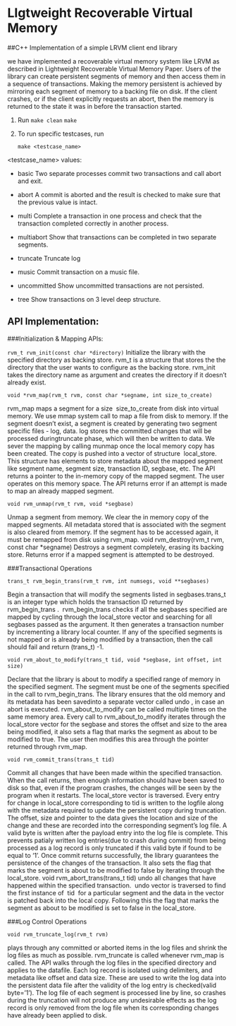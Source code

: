 # LIgtweight Recoverable Virtual Memory
##C++ Implementation of a simple LRVM client end library


we have implemented a recoverable virtual memory system like LRVM as
described in Lightweight Recoverable Virtual Memory Paper. Users of the library can create
persistent segments of memory and then access them in a sequence of transactions. Making
the memory persistent is achieved by mirroring each segment of memory to a backing file
on disk. If the client crashes, or if the client explicitly requests an abort, then the memory is
returned to the state it was in before the transaction started.

1. Run 
	`make clean`
	 `make`

2. To run specific testcases, run 
	
	`make <testcase_name>`


<testcase_name> values:
- basic
	Two separate processes commit two transactions and call
abort and exit.

- abort
	A commit is aborted and the result is checked to make
sure that the previous value is intact.

- multi
	Complete a transaction in one process and check that the
transaction completed correctly in another process.

- multiabort
	Show that transactions can be completed in two
separate segments.

- truncate
	 Truncate log

- music
	Commit transaction on a music file.
	
- uncommitted
	Show uncommitted transactions are not persisted.	
	
- tree
	Show transactions on 3 level deep structure.
  
  
 ## API Implementation:
  
###Initialization & Mapping APIs:

`rvm_t rvm_init(const char *directory)`
Initialize the library with the specified directory as backing store.
rvm_t is a structure that stores the the directory that the user wants to configure as the
backing store. rvm_init takes the directory name as argument and creates the directory if it
doesn’t already exist.

`void *rvm_map(rvm_t rvm, const char *segname, int size_to_create)`

rvm_map maps a segment for a size ​ size_to_create from disk into virtual memory. We use
mmap system call to map a file from disk to memory. If the segment doesn’t exist, a
segment is created by generating two segment specific files - log<segname>,
data<segname>. log<segname> stores the committed changes that will be processed duringtruncate phase, which will then be written to data<segname>. We sever the mapping by
calling munmap once the local memory copy has been created. The copy is pushed into a
vector of structure ​ local_store.
This structure has elements to store metadata about the mapped segment like segment
name, segment size, transaction ID, segbase, etc.
The API returns a pointer to the in-memory copy of the mapped segment. The user operates
on this memory space.
The API returns error if an attempt is made to map an already mapped segment.

`void rvm_unmap(rvm_t rvm, void *segbase)`

Unmap a segment from memory. We clear the in memory copy of the mapped segments. All
metadata stored that is associated with the segment is also cleared from memory. If the
segment has to be accessed again, it must be remapped from disk using rvm_map.
void rvm_destroy(rvm_t rvm, const char *segname)
Destroys a segment completely, erasing its backing store. Returns error if a mapped
segment is attempted to be destroyed.

###Transactional Operations

`trans_t rvm_begin_trans(rvm_t rvm, int numsegs, void **segbases)`

Begin a transaction that will modify the segments listed in segbases. ​ trans_t ​ is an integer
type which holds the transaction ID returned by ​ rvm_begin_trans​ . ​ rvm_begin_trans checks
if all the segbases specified are mapped by cycling through the local_store vector and
searching for all segbases passed as the argument. It then generates a transaction number
by incrementing a library local counter. If any of the specified segments is not mapped or is
already being modified by a transaction, then the call should fail and return (trans_t) -1.

`void rvm_about_to_modify(trans_t tid, void *segbase, int offset, int size)`

Declare that the library is about to modify a specified range of memory in the specified
segment. The segment must be one of the segments specified in the call to
rvm_begin_trans. The library ensures that the old memory and its metadata has been savedinto a separate vector called ​ undo​ , in case an abort is executed. rvm_about_to_modify can
be called multiple times on the same memory area.
Every call to rvm_about_to_modify iterates through the local_store vector for the segbase
and stores the offset and size to the area being modified, it also sets a flag that marks the
segment as about to be modified to true. The user then modifies this area through the
pointer returned through rvm_map.

`void rvm_commit_trans(trans_t tid)`

Commit all changes that have been made within the specified transaction. When the call
returns, then enough information should have been saved to disk so that, even if the
program crashes, the changes will be seen by the program when it restarts.
The local_store vector is traversed. Every entry for change in local_store corresponding to
tid is written to the logfile along with the metadata required to update the persistent copy
during truncation. The offset, size and pointer to the data gives the location and size of the
change and these are recorded into the corresponding segment’s log file. A valid byte is
written after the payload entry into the log file is complete. This prevents patialy written log
entries(due to crash during commit) from being processed as a log record is only truncated if
this valid byte if found to be equal to ‘1’. Once commit returns successfully, the library
guarantees the persistence of the changes of the transaction. It also sets the flag that marks
the segment is about to be modified to false by iterating through the local_store.
void rvm_abort_trans(trans_t tid)
undo all changes that have happened within the specified transaction. ​ undo vector is
traversed to find the first instance of ​ tid ​ for a particular segment and the data in the vector
is patched back into the local copy. Following this the flag that marks the segment as about
to be modified is set to false in the local_store.

###Log Control Operations

`void rvm_truncate_log(rvm_t rvm)`

plays through any committed or aborted items in the log files and shrink the log files as
much as possible. rvm_truncate is called whenever rvm_map is called. The API walks
through the log files in the specified directory and applies to the datafile. Each log record is
isolated using delimiters, and metadata like offset and data size. These are used to write the
log data into the persistent data file after the validity of the log entry is checked(valid
byte=’1’). The log file of each segment is processed line by line, so crashes during the
truncation will not produce any undesirable effects as the log record is only removed from
the log file when its corresponding changes have already been applied to disk.


